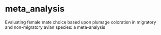 # meta_analysis
Evaluating female mate choice based upon plumage coloration in migratory and non-migratory avian species: a meta-analysis
